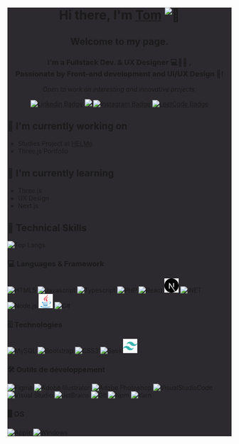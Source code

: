 <div style="background:#2c2a2e;">
<h1 align="center">Hi there, I'm  <a href="https://www.tomcaufrier.be/" target="_blank" rel="noreferrer">Tom</a> <img src="https://images.emojiterra.com/google/noto-emoji/unicode-15/animated/1f44b.gif" width="28px" alt="👋"></h1>

<h2 align="center">Welcome to my page.</h2>

<h3 align="center"> I'm a Fullstack Dev. & UX Designer 💻🧑‍🎨
    ,<br> Passionate by Front-end development and UI/UX Design 🎨! </h3>
<p align="center"><i>Open to work on interesting and innovative projects.</i></p>
<p align="center">
    <a href="https://www.linkedin.com/in/tom-caufrier/" target="_blank" rel="noreferrer"><img src="https://img.shields.io/badge/-Tom%20Caufrier-blue?style=flat-square&logo=Linkedin&logoColor=white&link=https://www.linkedin.com/in/tom-caufrier/" alt="Linkedin Badge"></a>
    <a href="https://bento.me/tomcaufrier" target="_blank" rel="noreferrer"><img src="https://img.shields.io/badge/-@tomcaufrier-758dff?style=flat-square&logo=Bento&logoColor=white&link=https://bento.me/tomcaufrier"/></a>
    <a href="https://www.instagram.com/tomcauf/" target="_blank" rel="noreferrer"><img src="https://img.shields.io/badge/-@tom.cauf-E4405F?style=flat-square&logo=Instagram&logoColor=white&link=https://www.instagram.com/tom.cauf/"
    alt="Instagram Badge"></a>
    <a href="https://leetcode.com/tomcaufrier/" target="_blank" rel="noreferrer"><img src="https://img.shields.io/badge/-tomcaufrier-FFA500?style=flat-square&logo=LeetCode&logoColor=white&link=https://leetcode.com/tomcaufrier/" alt="LeetCode Badge"></a>
</p>

## 🔭 I'm currently working on

- Studies Project at [HELMo](https://www.helmo.be/)
- Three.js Portfolio

## 🌱 I'm currently learning

- Three.js
- UX Design
- Next.js

## 💼 Technical Skills

![Top Langs](https://tomcauf-github-readme.vercel.app/api/top-langs/?username=tomcauf&theme=calm&layout=compact)

### 💻 Languages & Framework

<span>
    <img height="32" width="32" src="https://cdn.simpleicons.org/html5" alt="HTML5" />
    <img height="32" width="32" src="https://cdn.simpleicons.org/javascript" alt="Javascript" />
    <img height="32" width="32" src="https://cdn.simpleicons.org/typescript" alt="Typescript" />
    <img height="32" width="32" src="https://cdn.simpleicons.org/php" alt="PHP" />
    <img height="32" width="32" src="https://cdn.simpleicons.org/react" alt="React" />
    <img height="32" width="32" src="./images/nextjs.svg" alt="Next" />
    <img height="32" width="32" src="https://cdn.simpleicons.org/.net" alt=".NET" />
    <img height="32" width="32" src="https://cdn.simpleicons.org/node.js" alt="Node.js" />
    <img height="32" width="32" src="./images/java.svg" alt="Java" />
    <img height="32" width="32" src="https://cdn.simpleicons.org/csharp" alt="C#" />
<span>
</br>

### 🗄️ Technologies

<span>
    <img height="32" width="32" src="https://cdn.simpleicons.org/mysql" alt="MySQL" />
    <img height="32" width="32" src="https://cdn.simpleicons.org/bootstrap" alt="Bootstrap" />
    <img height="32" width="32" src="https://cdn.simpleicons.org/css3" alt="CSS3" />
    <img height="32" width="32" src="https://cdn.simpleicons.org/sass" alt="Sass" />
    <img height="32" width="32" src="./images/tailwindcss.svg" alt="Tailwind" />
</span>
</br>

### 🛠️ Outils de développement

<span>
    <img height="32" width="32" src="https://cdn.simpleicons.org/figma" alt="Figma" />
    <img height="32" width="32" src="https://cdn.simpleicons.org/adobeillustrator" alt="Adobe Illustrator" />
    <img height="32" width="32" src="https://cdn.simpleicons.org/adobephotoshop" alt="Adobe Photoshop" />
    <img height="32" width="32" src="https://cdn.simpleicons.org/visualstudiocode" alt="VisualStudioCode" />
    <img height="32" width="32" src="https://cdn.simpleicons.org/visualstudio" alt="Visual Studio" />
    <img height="32" width="32" src="https://cdn.simpleicons.org/jetbrains/hotpink" alt="JetBrains" />
    <img height="32" width="32" src="https://cdn.simpleicons.org/git" alt="Git" />
    <img height="32" width="32" src="https://cdn.simpleicons.org/npm" alt="Npm" />
    <img height="32" width="32" src="https://cdn.simpleicons.org/yarn" alt="Yarn" />
</span>
</br>

### 🖥️ OS

<span>
    <img height="32" width="32" src="https://cdn.simpleicons.org/apple" alt="Apple" />
    <img height="32" width="32" src="https://cdn.simpleicons.org/windows" alt="Windows" />
</span>

</div>
